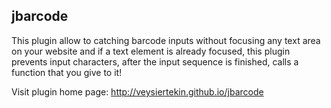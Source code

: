   jbarcode
-----------------------------------------------

This plugin allow to catching barcode inputs without focusing any text area on your website and if a text element is already focused, this plugin prevents input characters, after the input sequence is finished, calls a function that you give to it!

Visit plugin home page: http://veysiertekin.github.io/jbarcode
